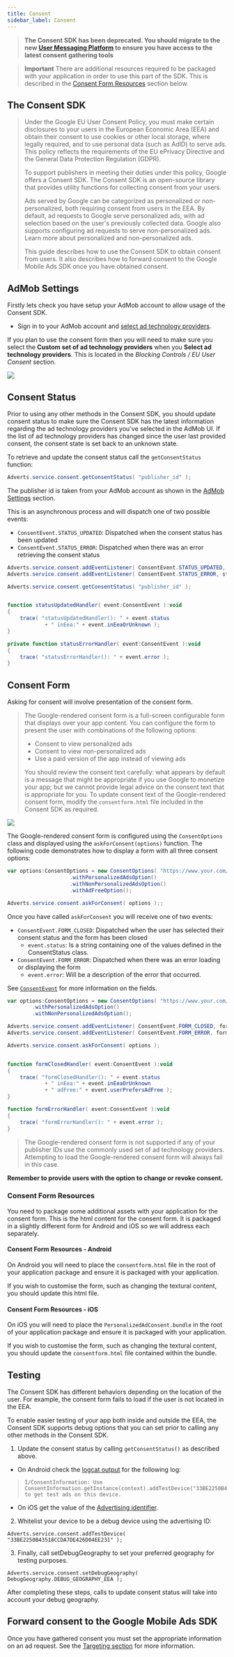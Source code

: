 ```yaml
---
title: Consent
sidebar_label: Consent
---
```


>
> **The Consent SDK has been deprecated. You should migrate to the new [User Messaging Platform](user-messaging-platform) to ensure you have access to the latest consent gathering tools**
>


>
> **Important** There are additional resources required to be packaged with your application in order to use this part of the SDK. 
> This is described in the [Consent Form Resources](consent#consent-form-resources) section below.
>


## The Consent SDK

>
> Under the Google EU User Consent Policy, you must make certain disclosures to your users in the European Economic Area (EEA) and obtain their consent to use cookies or other local storage, where legally required, and to use personal data (such as AdID) to serve ads. This policy reflects the requirements of the EU ePrivacy Directive and the General Data Protection Regulation (GDPR).
>
> To support publishers in meeting their duties under this policy, Google offers a Consent SDK. The Consent SDK is an open-source library that provides utility functions for collecting consent from your users.
>
> Ads served by Google can be categorized as personalized or non-personalized, both requiring consent from users in the EEA. By default, ad requests to Google serve personalized ads, with ad selection based on the user's previously collected data. Google also supports configuring ad requests to serve non-personalized ads. Learn more about personalized and non-personalized ads.
>
> This guide describes how to use the Consent SDK to obtain consent from users. It also describes how to forward consent to the Google Mobile Ads SDK once you have obtained consent.
>


## AdMob Settings

Firstly lets check you have setup your AdMob account to allow usage of the Consent SDK.

- Sign in to your AdMob account and [select ad technology providers](https://support.google.com/admob/answer/7666519#providers).

If you plan to use the consent form then you will need to make sure you select the **Custom set of ad technology providers** when you **Select ad technology providers**. 
This is located in the  *Blocking Controls / EU User Consent* section.


![](images/admob-eu-user-consent.png)




## Consent Status

Prior to using any other methods in the Consent SDK, you should update consent status to make sure the Consent SDK has the latest information regarding the ad technology providers you've selected in the AdMob UI. If the list of ad technology providers has changed since the user last provided consent, the consent state is set back to an unknown state.

To retrieve and update the consent status call the `getConsentStatus` function:

```actionscript
Adverts.service.consent.getConsentStatus( "publisher_id" );
```

The publisher id is taken from your AdMob account as shown in the [AdMob Settings](consent#admob-settings) section.

This is an asynchronous process and will dispatch one of two possible events:

- `ConsentEvent.STATUS_UPDATED`: Dispatched when the consent status has been updated
- `ConsentEvent.STATUS_ERROR`: Dispatched when there was an error retrieving the consent status


```actionscript
Adverts.service.consent.addEventListener( ConsentEvent.STATUS_UPDATED, statusUpdatedHandler );
Adverts.service.consent.addEventListener( ConsentEvent.STATUS_ERROR, statusErrorHandler );

Adverts.service.consent.getConsentStatus( "publisher_id" );


function statusUpdatedHandler( event:ConsentEvent ):void
{
    trace( "statusUpdatedHandler(): " + event.status
            + " inEea:" + event.inEeaOrUnknown );
}

private function statusErrorHandler( event:ConsentEvent ):void
{
    trace( "statusErrorHandler(): " + event.error );
}
```



## Consent Form

Asking for consent will involve presentation of the consent form. 

>
> The Google-rendered consent form is a full-screen configurable form that displays over your app content. You can configure the form to present the user with combinations of the following options:
> 
> - Consent to view personalized ads
> - Consent to view non-personalized ads
> - Use a paid version of the app instead of viewing ads
>
> You should review the consent text carefully: what appears by default is a message that might be appropriate if you use Google to monetize your app; but we cannot provide legal advice on the consent text that is appropriate for you. 
> To update consent text of the Google-rendered consent form, modify the `consentform.html` file included in the Consent SDK as required.
>

![](images/android_eu_consent_form.png)


The Google-rendered consent form is configured using the `ConsentOptions` class and displayed using the `askForConsent(options)` function.
The following code demonstrates how to display a form with all three consent options:

```actionscript
var options:ConsentOptions = new ConsentOptions( "https://www.your.com/privacyurl" )
					.withPersonalizedAdsOption()
					.withNonPersonalizedAdsOption()
					.withAdFreeOption();

Adverts.service.consent.askForConsent( options );;
```

Once you have called `askForConsent` you will receive one of two events:

- `ConsentEvent.FORM_CLOSED`: Dispatched when the user has selected their consent status and the form has been closed
  - `event.status`:  Is a string containing one of the values defined in the ConsentStatus class.
- `ConsentEvent.FORM_ERROR`: Dispatched when there was an error loading or displaying the form
  - `event.error`: Will be a description of the error that occurred.

See [`ConsentEvent`](https://docs.airnativeextensions.com/asdocs/adverts/com/distriqt/extension/adverts/events/ConsentEvent.html) for more information on the fields.

```actionscript
var options:ConsentOptions = new ConsentOptions( "https://www.your.com/privacyurl" )
        .withPersonalizedAdsOption()
        .withNonPersonalizedAdsOption();

Adverts.service.consent.addEventListener( ConsentEvent.FORM_CLOSED, formClosedHandler );
Adverts.service.consent.addEventListener( ConsentEvent.FORM_ERROR, formErrorHandler );

Adverts.service.consent.askForConsent( options );


function formClosedHandler( event:ConsentEvent ):void
{
    trace( "formClosedHandler(): " + event.status
            + " inEea:" + event.inEeaOrUnknown
            + " adFree:" + event.userPrefersAdFree );
}

function formErrorHandler( event:ConsentEvent ):void
{
    trace( "formErrorHandler(): " + event.error );
}
```

>
> The Google-rendered consent form is not supported if any of your publisher IDs use the commonly used set of ad technology providers. Attempting to load the Google-rendered consent form will always fail in this case.
>


**Remember to provide users with the option to change or revoke consent.**


### Consent Form Resources

You need to package some additional assets with your application for the consent form. This is the html content for the consent form. 
It is packaged in a slightly different form for Android and iOS so we will address each separately.

#### Consent Form Resources - Android

On Android you will need to place the `consentform.html` file in the root of your application package and ensure it is packaged with your application.

If you wish to customise the form, such as changing the textural content, you should update this html file.


#### Consent Form Resources - iOS

On iOS you will need to place the `PersonalizedAdConsent.bundle` in the root of your application package and ensure it is packaged with your application.

If you wish to customise the form, such as changing the textural content, you should update the `consentform.html` file contained within the bundle.





## Testing

The Consent SDK has different behaviors depending on the location of the user. For example, the consent form fails to load if the user is not located in the EEA.

To enable easier testing of your app both inside and outside the EEA, the Consent SDK supports debug options that you can set prior to calling any other methods in the Consent SDK.

1. Update the consent status by calling `getConsentStatus()` as described above. 

  - On Android check the [logcat output](/docs/tutorials/device-logs) for the following log:

> ```
> I/ConsentInformation: Use ConsentInformation.getInstance(context).addTestDevice("33BE2250B43518CCDA7DE426D04EE231") to get test ads on this device.
> ```

  - On iOS get the value of the [Advertising identifier](advertising-identifier). 

2. Whitelist your device to be a debug device using the advertising ID:

```
Adverts.service.consent.addTestDevice( "33BE2250B43518CCDA7DE426D04EE231" );
```

3. Finally, call setDebugGeography to set your preferred geography for testing purposes.

```
Adverts.service.consent.setDebugGeography( DebugGeography.DEBUG_GEOGRAPHY_EEA );
```

After completing these steps, calls to update consent status will take into account your debug geography.




## Forward consent to the Google Mobile Ads SDK

Once you have gathered consent you must set the appropriate information on an ad request. See the [Targeting section](targeting) for more information.

